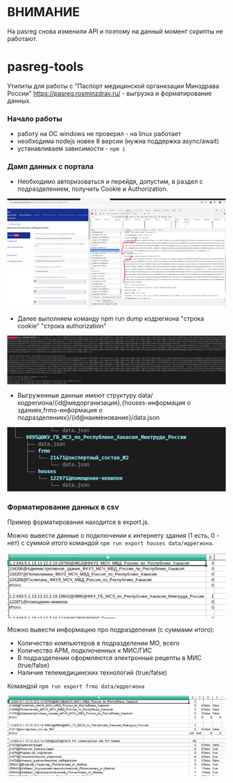 # ВНИМАНИЕ
На pasreg снова изменили API и поэтому на данный момент скрипты не работают. 

# pasreg-tools
Утилиты для работы с "Паспорт медицинской организации Минздрава России" https://pasreg.rosminzdrav.ru/ - выгрузка и форматирование данных.

### Начало работы

* работу на ОС windows не проверял - на linux работает
* необходима nodejs новее 8 версии (нужна поддержка async/await)
* устанавливаем зависимости - `npm i`

### Дамп данных с портала

* Необходимо авторизоваться и перейдя, допустим, в раздел с подразделением, получить Cookie и Authorization. 

![Получаем данные об cookie и authorization](https://raw.githubusercontent.com/foi/pasreg-tools/master/assets/how-to-get-auth.png)

* Далее выполняем команду npm run dump кодрегиона "строка cookie" "строка authorization"

![дамп](https://raw.githubusercontent.com/foi/pasreg-tools/master/assets/how-to-dump.png)

* Выгруженные данные имеют структуру data/кодрегиона/{id@медорганизация},{houses-информация о зданиях,frmo-информация о подразделениях}/{id@наименование}/data.json

![формат выгрузки](https://raw.githubusercontent.com/foi/pasreg-tools/master/assets/structure.png)

### Форматирование данных в csv

Пример форматирования находится в export.js. 

Можно вывести данные о подключении к интернету здания (1 есть, 0 - нет) с суммой итого командой `npm run export houses data/идрегиона`.

![Отформатированная информация о зданиях](https://raw.githubusercontent.com/foi/pasreg-tools/master/assets/houses.csv.png)

Можно вывести информацию про подразделения (с суммами итого):
* Количество компьютеров в подразделении МО, всего
* Количество АРМ, подключенных к МИС/ГИС
* В подразделении оформляются электронные рецепты в МИС (true/false)
* Наличие телемедицинских технологий (true/false)

Командой `npm run export frmo data/идрегиона`

![Отформатированная информация о подразделениях](https://raw.githubusercontent.com/foi/pasreg-tools/master/assets/frmo.csv.png)
